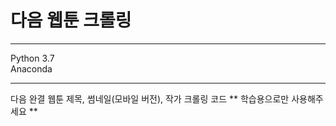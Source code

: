 # 다음 웹툰 크롤링

<hr>
Python 3.7 <br>
Anaconda
<hr>

다음 완결 웹툰 제목, 썸네일(모바일 버전), 작가 크롤링 코드
** 학습용으로만 사용해주세요 **
